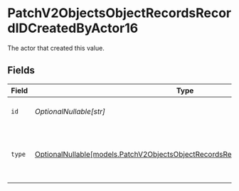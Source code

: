# PatchV2ObjectsObjectRecordsRecordIDCreatedByActor16

The actor that created this value.


## Fields

| Field                                                                                                                                                    | Type                                                                                                                                                     | Required                                                                                                                                                 | Description                                                                                                                                              |
| -------------------------------------------------------------------------------------------------------------------------------------------------------- | -------------------------------------------------------------------------------------------------------------------------------------------------------- | -------------------------------------------------------------------------------------------------------------------------------------------------------- | -------------------------------------------------------------------------------------------------------------------------------------------------------- |
| `id`                                                                                                                                                     | *OptionalNullable[str]*                                                                                                                                  | :heavy_minus_sign:                                                                                                                                       | An ID to identify the actor.                                                                                                                             |
| `type`                                                                                                                                                   | [OptionalNullable[models.PatchV2ObjectsObjectRecordsRecordIDCreatedByActorType16]](../models/patchv2objectsobjectrecordsrecordidcreatedbyactortype16.md) | :heavy_minus_sign:                                                                                                                                       | The type of actor. [Read more information on actor types here](/docs/actors).                                                                            |